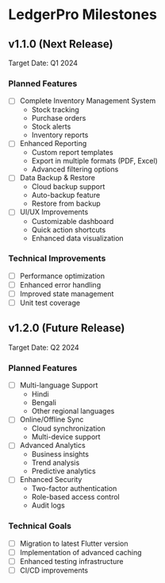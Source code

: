 # LedgerPro Milestones

## v1.1.0 (Next Release)
Target Date: Q1 2024

### Planned Features
- [ ] Complete Inventory Management System
  - Stock tracking
  - Purchase orders
  - Stock alerts
  - Inventory reports
- [ ] Enhanced Reporting
  - Custom report templates
  - Export in multiple formats (PDF, Excel)
  - Advanced filtering options
- [ ] Data Backup & Restore
  - Cloud backup support
  - Auto-backup feature
  - Restore from backup
- [ ] UI/UX Improvements
  - Customizable dashboard
  - Quick action shortcuts
  - Enhanced data visualization

### Technical Improvements
- [ ] Performance optimization
- [ ] Enhanced error handling
- [ ] Improved state management
- [ ] Unit test coverage

## v1.2.0 (Future Release)
Target Date: Q2 2024

### Planned Features
- [ ] Multi-language Support
  - Hindi
  - Bengali
  - Other regional languages
- [ ] Online/Offline Sync
  - Cloud synchronization
  - Multi-device support
- [ ] Advanced Analytics
  - Business insights
  - Trend analysis
  - Predictive analytics
- [ ] Enhanced Security
  - Two-factor authentication
  - Role-based access control
  - Audit logs

### Technical Goals
- [ ] Migration to latest Flutter version
- [ ] Implementation of advanced caching
- [ ] Enhanced testing infrastructure
- [ ] CI/CD improvements
